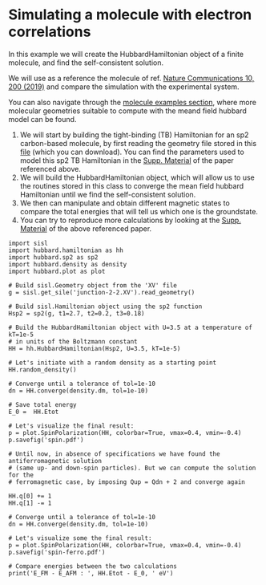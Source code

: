 Simulating a molecule with electron correlations
================================================

In this example we will create the HubbardHamiltonian object of a finite
molecule, and find the self-consistent solution.

We will use as a reference the molecule of ref. [Nature Communications
10, 200 (2019)](https://www.nature.com/articles/s41467-018-08060-6) and
compare the simulation with the experimental system.

You can also navigate through the [molecule examples
section](https://github.com/dipc-cc/hubbard/tree/master/examples/molecules),
where more molecular geometries suitable to compute with the meand field
hubbard model can be found.

1.  We will start by building the tight-binding (TB) Hamiltonian for an
    sp2 carbon-based molecule, by first reading the geometry file stored
    in this
    [file](https://github.com/dipc-cc/hubbard/blob/master/examples/molecules/kondo-paper/junction-2-2.XV)
    (which you can download). You can find the parameters used to model
    this sp2 TB Hamiltonian in the [Supp.
    Material](https://www.nature.com/articles/s41467-018-08060-6#Sec12)
    of the paper referenced above.
2.  We will build the HubbardHamiltonian object, which will allow us to
    use the routines stored in this class to converge the mean field
    hubbard Hamiltonian until we find the self-consistent solution.
3.  We then can manipulate and obtain different magnetic states to
    compare the total energies that will tell us which one is the
    groundstate.
4.  You can try to reproduce more calculations by looking at the [Supp.
    Material](https://www.nature.com/articles/s41467-018-08060-6#Sec12)
    of the above referenced paper.

``` {.sourceCode .python}
import sisl
import hubbard.hamiltonian as hh
import hubbard.sp2 as sp2
import hubbard.density as density
import hubbard.plot as plot

# Build sisl.Geometry object from the 'XV' file
g = sisl.get_sile('junction-2-2.XV').read_geometry()

# Build sisl.Hamiltonian object using the sp2 function
Hsp2 = sp2(g, t1=2.7, t2=0.2, t3=0.18)

# Build the HubbardHamiltonian object with U=3.5 at a temperature of kT=1e-5 
# in units of the Boltzmann constant
HH = hh.HubbardHamiltonian(Hsp2, U=3.5, kT=1e-5)

# Let's initiate with a random density as a starting point
HH.random_density()

# Converge until a tolerance of tol=1e-10
dn = HH.converge(density.dm, tol=1e-10)

# Save total energy
E_0 =  HH.Etot

# Let's visualize the final result:
p = plot.SpinPolarization(HH, colorbar=True, vmax=0.4, vmin=-0.4)
p.savefig('spin.pdf')

# Until now, in absence of specifications we have found the antiferromagnetic solution
# (same up- and down-spin particles). But we can compute the solution for the
# ferromagnetic case, by imposing Qup = Qdn + 2 and converge again

HH.q[0] += 1
HH.q[1] -= 1

# Converge until a tolerance of tol=1e-10
dn = HH.converge(density.dm, tol=1e-10)

# Let's visualize some the final result:
p = plot.SpinPolarization(HH, colorbar=True, vmax=0.4, vmin=-0.4)
p.savefig('spin-ferro.pdf')

# Compare energies between the two calculations
print('E_FM - E_AFM : ', HH.Etot - E_0, ' eV')
```
